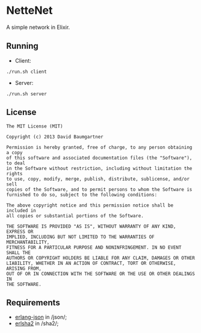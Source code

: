 # NetteNet

A simple network in Elixir.

## Running

- Client:

```
./run.sh client
```

- Server:

```
./run.sh server
```

## License

```
The MIT License (MIT)

Copyright (c) 2013 David Baumgartner

Permission is hereby granted, free of charge, to any person obtaining a copy
of this software and associated documentation files (the "Software"), to deal
in the Software without restriction, including without limitation the rights
to use, copy, modify, merge, publish, distribute, sublicense, and/or sell
copies of the Software, and to permit persons to whom the Software is
furnished to do so, subject to the following conditions:

The above copyright notice and this permission notice shall be included in
all copies or substantial portions of the Software.

THE SOFTWARE IS PROVIDED "AS IS", WITHOUT WARRANTY OF ANY KIND, EXPRESS OR
IMPLIED, INCLUDING BUT NOT LIMITED TO THE WARRANTIES OF MERCHANTABILITY,
FITNESS FOR A PARTICULAR PURPOSE AND NONINFRINGEMENT. IN NO EVENT SHALL THE
AUTHORS OR COPYRIGHT HOLDERS BE LIABLE FOR ANY CLAIM, DAMAGES OR OTHER
LIABILITY, WHETHER IN AN ACTION OF CONTRACT, TORT OR OTHERWISE, ARISING FROM,
OUT OF OR IN CONNECTION WITH THE SOFTWARE OR THE USE OR OTHER DEALINGS IN
THE SOFTWARE.
```


## Requirements

- [erlang-json](https://github.com/hio/erlang-json) in /json/;
- [erlsha2](https://github.com/vinoski/erlsha2) in /sha2/;
